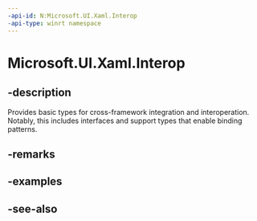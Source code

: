 ```yaml
---
-api-id: N:Microsoft.UI.Xaml.Interop
-api-type: winrt namespace
---
```


# Microsoft.UI.Xaml.Interop

## -description
Provides basic types for cross-framework integration and interoperation. Notably, this includes interfaces and support types that enable binding patterns.

## -remarks

## -examples

## -see-also
